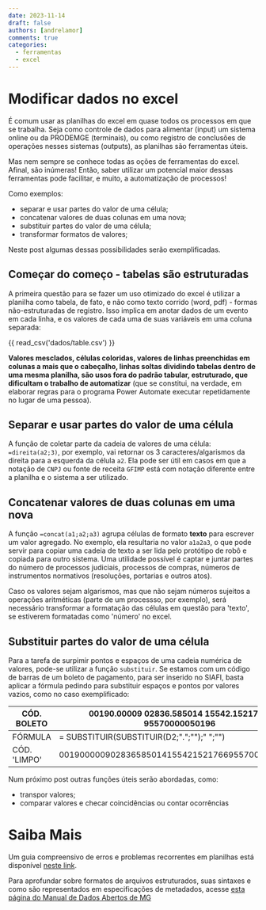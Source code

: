 ```yaml
---
date: 2023-11-14
draft: false
authors: [andrelamor]
comments: true
categories:
  - ferramentas
  - excel
---
```


# Modificar dados no excel

É comum usar as planilhas do excel em quase todos os processos em que se trabalha. Seja como controle de dados para alimentar (input) um sistema online ou da PRODEMGE (terminais), ou como registro de conclusões de operações nesses sistemas (outputs), as planilhas são ferramentas úteis.

Mas nem sempre se conhece todas as oções de ferramentas do excel. Afinal, são inúmeras! Então, saber utilizar um potencial maior dessas ferramentas pode facilitar, e muito, a automatização de processos!

Como exemplos:

- separar e usar partes do valor de uma célula;
- concatenar valores de duas colunas em uma nova;
- substituir partes do valor de uma célula;
- transformar formatos de valores;
 

Neste post algumas dessas possibilidades serão exemplificadas.

<!-- more -->

## Começar do começo - tabelas são estruturadas

A primeira questão para se fazer um uso otimizado do excel é utilizar a planilha como tabela, de fato, e não como texto corrido (word, pdf) - formas não-estruturadas de registro. Isso implica em anotar dados de um evento em cada linha, e os valores de cada uma de suas variáveis em uma coluna separada:

{{ read_csv('dados/table.csv') }}

**Valores mesclados, células coloridas, valores de linhas preenchidas em colunas a mais que o cabeçalho, linhas soltas dividindo tabelas dentro de uma mesma planilha, são usos fora do padrão tabular, estruturado, que dificultam o trabalho de automatizar** (que se constitui, na verdade, em elaborar regras para o programa Power Automate executar repetidamente no lugar de uma pessoa). 

## Separar e usar partes do valor de uma célula 

A função de coletar parte da cadeia de valores de uma célula:
`=direita(a2;3)`, por exemplo, vai retornar os 3 caracteres/algarismos da direita para a esquerda da célula `a2`. Ela pode ser útil em casos em que a notação de `CNPJ` ou fonte de receita `GFIMP` está com notação diferente entre a planilha e o sistema a ser utilizado.

## Concatenar valores de duas colunas em uma nova

A função `=concat(a1;a2;a3)` agrupa células de formato **texto** para escrever um valor agregado. No exemplo, ela resultaria no valor `a1a2a3`, o que pode servir para copiar uma cadeia de texto a ser lida pelo protótipo de robô e copiada para outro sistema. Uma utilidade possível é captar e juntar partes do número de processos judiciais, processos de compras, números de instrumentos normativos (resoluções, portarias e outros atos). 

Caso os valores sejam algarismos, mas que não sejam números sujeitos a operações aritméticas (parte de um processso, por exemplo), será necessário transformar a formatação das células em questão para 'texto', se estiverem formatadas como 'número' no excel.

## Substituir partes do valor de uma célula

Para a tarefa de surpimir pontos e espaços de uma cadeia numérica de valores, pode-se utilizar a função `substituir`. Se estamos com um código de barras de um boleto de pagamento, para ser inserido no SIAFI, basta aplicar a fórmula pedindo para substituir espaços e pontos por valores vazios, como no caso exemplificado:

| CÓD. BOLETO | 00190.00009 02836.585014 15542.152176 6 95570000050196 |
| ----------- | ------------------------------------ |
| FÓRMULA     | = SUBSTITUIR(SUBSTITUIR(D2;".";"");" ";"")  |
| CÓD. 'LIMPO'| 00190000090283658501415542152176695570000050196 |


Num próximo post outras funções úteis serão abordadas, como: 

- transpor valores;
- comparar valores e checar coincidências ou contar ocorrências

# Saiba Mais

Um guia compreensivo de erros e problemas recorrentes em planilhas está disponível [neste link](https://escoladedados.org/tutoriais/guia-quartz-para-limpeza-de-dados/).

Para aprofundar sobre formatos de arquivos estruturados, suas sintaxes e como são representados em especificações de metadados, acesse [esta página do Manual de Dados Abertos de MG](https://transparencia-mg.github.io/manual-dados-mg/0.1/2.%20Ciclo%20de%20publica%C3%A7%C3%A3o%20de%20dados/007_documentacao/#metadados-no-portal-de-dados-abertos-de-minas-gerais)   